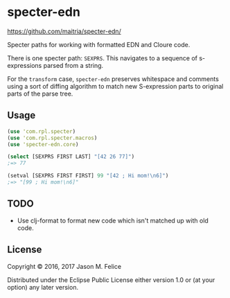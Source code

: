 # specter-edn

https://github.com/maitria/specter-edn/

Specter paths for working with formatted EDN and Cloure code.

There is one specter path: `SEXPRS`.  This navigates to a sequence of
s-expressions parsed from a string.

For the `transform` case, `specter-edn` preserves whitespace and comments using
a sort of diffing algorithm to match new S-expression parts to original parts
of the parse tree.

## Usage

```clojure
(use 'com.rpl.specter)
(use 'com.rpl.specter.macros)
(use 'specter-edn.core)

(select [SEXPRS FIRST LAST] "[42 26 77]")
;=> 77

(setval [SEXPRS FIRST FIRST] 99 "[42 ; Hi mom!\n6]")
;=> "[99 ; Hi mom!\n6]"
```

## TODO

* Use clj-format to format new code which isn't matched up with old code.

## License

Copyright © 2016, 2017 Jason M. Felice

Distributed under the Eclipse Public License either version 1.0 or (at
your option) any later version.
